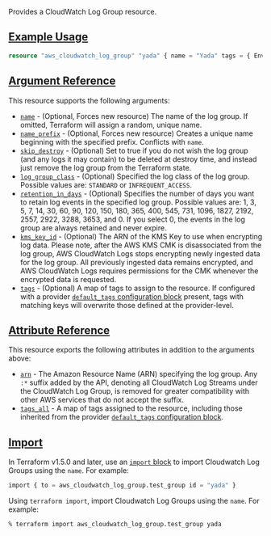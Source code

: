 Provides a CloudWatch Log Group resource.

## [Example Usage](https://registry.terraform.io/providers/hashicorp/aws/latest/docs/resources/kms_key#example-usage)

```terraform
resource "aws_cloudwatch_log_group" "yada" { name = "Yada" tags = { Environment = "production" Application = "serviceA" } }
```

## [Argument Reference](https://registry.terraform.io/providers/hashicorp/aws/latest/docs/resources/kms_key#argument-reference)

This resource supports the following arguments:

-   [`name`](https://registry.terraform.io/providers/hashicorp/aws/latest/docs/resources/kms_key#name-2) - (Optional, Forces new resource) The name of the log group. If omitted, Terraform will assign a random, unique name.
-   [`name_prefix`](https://registry.terraform.io/providers/hashicorp/aws/latest/docs/resources/kms_key#name_prefix-2) - (Optional, Forces new resource) Creates a unique name beginning with the specified prefix. Conflicts with `name`.
-   [`skip_destroy`](https://registry.terraform.io/providers/hashicorp/aws/latest/docs/resources/kms_key#skip_destroy-1) - (Optional) Set to true if you do not wish the log group (and any logs it may contain) to be deleted at destroy time, and instead just remove the log group from the Terraform state.
-   [`log_group_class`](https://registry.terraform.io/providers/hashicorp/aws/latest/docs/resources/kms_key#log_group_class-1) - (Optional) Specified the log class of the log group. Possible values are: `STANDARD` or `INFREQUENT_ACCESS`.
-   [`retention_in_days`](https://registry.terraform.io/providers/hashicorp/aws/latest/docs/resources/kms_key#retention_in_days-1) - (Optional) Specifies the number of days you want to retain log events in the specified log group. Possible values are: 1, 3, 5, 7, 14, 30, 60, 90, 120, 150, 180, 365, 400, 545, 731, 1096, 1827, 2192, 2557, 2922, 3288, 3653, and 0. If you select 0, the events in the log group are always retained and never expire.
-   [`kms_key_id`](https://registry.terraform.io/providers/hashicorp/aws/latest/docs/resources/kms_key#kms_key_id-1) - (Optional) The ARN of the KMS Key to use when encrypting log data. Please note, after the AWS KMS CMK is disassociated from the log group, AWS CloudWatch Logs stops encrypting newly ingested data for the log group. All previously ingested data remains encrypted, and AWS CloudWatch Logs requires permissions for the CMK whenever the encrypted data is requested.
-   [`tags`](https://registry.terraform.io/providers/hashicorp/aws/latest/docs/resources/kms_key#tags-4) - (Optional) A map of tags to assign to the resource. If configured with a provider [`default_tags` configuration block](https://registry.terraform.io/providers/hashicorp/aws/latest/docs#default_tags-configuration-block) present, tags with matching keys will overwrite those defined at the provider-level.

## [Attribute Reference](https://registry.terraform.io/providers/hashicorp/aws/latest/docs/resources/kms_key#attribute-reference)

This resource exports the following attributes in addition to the arguments above:

-   [`arn`](https://registry.terraform.io/providers/hashicorp/aws/latest/docs/resources/kms_key#arn-3) - The Amazon Resource Name (ARN) specifying the log group. Any `:*` suffix added by the API, denoting all CloudWatch Log Streams under the CloudWatch Log Group, is removed for greater compatibility with other AWS services that do not accept the suffix.
-   [`tags_all`](https://registry.terraform.io/providers/hashicorp/aws/latest/docs/resources/kms_key#tags_all-2) - A map of tags assigned to the resource, including those inherited from the provider [`default_tags` configuration block](https://registry.terraform.io/providers/hashicorp/aws/latest/docs#default_tags-configuration-block).

## [Import](https://registry.terraform.io/providers/hashicorp/aws/latest/docs/resources/kms_key#import)

In Terraform v1.5.0 and later, use an [`import` block](https://developer.hashicorp.com/terraform/language/import) to import Cloudwatch Log Groups using the `name`. For example:

```terraform
import { to = aws_cloudwatch_log_group.test_group id = "yada" }
```

Using `terraform import`, import Cloudwatch Log Groups using the `name`. For example:

```console
% terraform import aws_cloudwatch_log_group.test_group yada
```